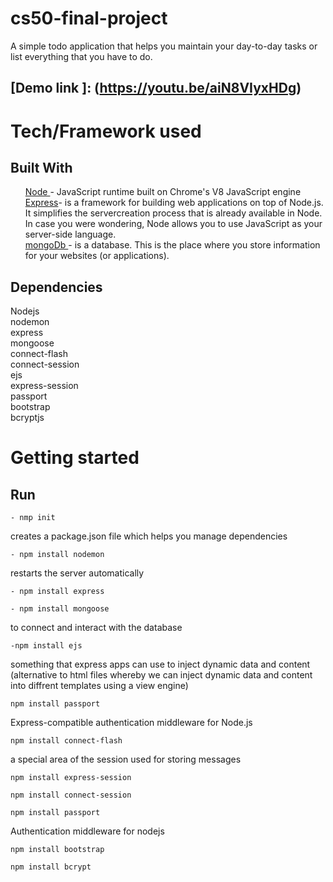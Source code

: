# cs50-final-project
A simple todo application that helps you maintain your day-to-day tasks or list everything that you have to do.
## [Demo link ]: (https://youtu.be/aiN8VIyxHDg)

# Tech/Framework used
## Built With
<ul>
  <a href = "https://nodejs.org/en/" >Node </a> - JavaScript runtime built on Chrome's V8 JavaScript engine  <br />
 <a href = "https://www.tutorialspoint.com/nodejs/nodejs_express_framework.htm">Express</a>- is a framework for building web applications on top of Node.js. It simplifies the servercreation process that is already available in Node. In case you were wondering, Node allows you to use JavaScript as your server-side language.<br />
 <a href = "https://www.mongodb.com/">mongoDb </a>- is a database. This is the place where you store information for your websites (or applications).<br />
</ul>
  

## Dependencies
Nodejs <br />
nodemon <br/>
express <br />
mongoose <br />
connect-flash <br />
connect-session <br />
ejs <br />
express-session <br />
passport <br />
bootstrap <br />
bcryptjs <br />

# Getting started
## Run 
```
- nmp init
```
creates a package.json file which helps you manage dependencies
```
- npm install nodemon
```
restarts the server automatically 
```
- npm install express
```

```
- npm install mongoose 
```
to connect and interact with the database

```
-npm install ejs
```
something that express apps can use to inject dynamic data and content <br />
(alternative to html files whereby we can inject dynamic data and content into diffrent templates using a view engine)

```
npm install passport
```
Express-compatible authentication middleware for Node.js

```
npm install connect-flash 
```
a special area of the session used for storing messages

```
npm install express-session
```

```
npm install connect-session
```
```
npm install passport
```
Authentication middleware for nodejs

```
npm install bootstrap
```
```
npm install bcrypt
```

